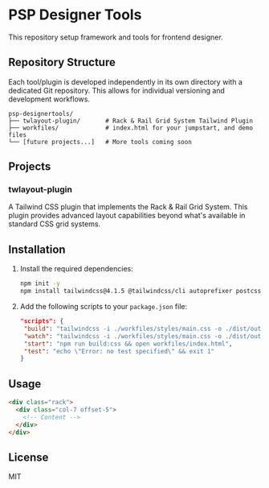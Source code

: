 # PSP Designer Tools

This repository setup framework and tools for frontend designer.

## Repository Structure

Each tool/plugin is developed independently in its own directory with a dedicated Git repository. This allows for individual versioning and development workflows.

```
psp-designertools/
├── twlayout-plugin/       # Rack & Rail Grid System Tailwind Plugin
├── workfiles/             # index.html for your jumpstart, and demo files
└── [future projects...]   # More tools coming soon
```

## Projects

### twlayout-plugin

A Tailwind CSS plugin that implements the Rack & Rail Grid System. This plugin provides advanced layout capabilities beyond what's available in standard CSS grid systems.

## Installation

1. Install the required dependencies:
 
   ```bash
   npm init -y
   npm install tailwindcss@4.1.5 @tailwindcss/cli autoprefixer postcss @types/node @types/tailwindcss --save-dev
   ```

2. Add the following scripts to your `package.json` file:

   ```json
   "scripts": {
    "build": "tailwindcss -i ./workfiles/styles/main.css -o ./dist/output.css",
    "watch": "tailwindcss -i ./workfiles/styles/main.css -o ./dist/output.css --watch",
    "start": "npm run build:css && open workfiles/index.html",
    "test": "echo \"Error: no test specified\" && exit 1"
   }
   ```
   
## Usage

```html
<div class="rack">
  <div class="col-7 offset-5">
    <!-- Content -->
  </div>
</div>
```

## License

MIT
